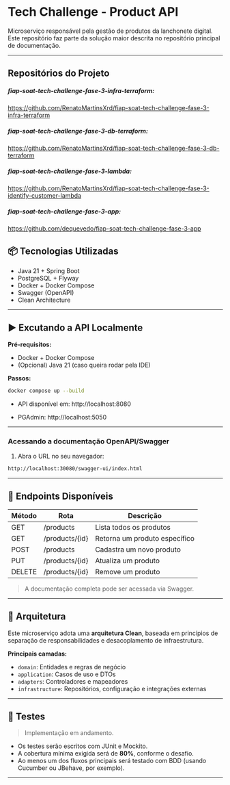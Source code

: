 
# Tech Challenge - Product API

Microserviço responsável pela gestão de produtos da lanchonete digital.
Este repositório faz parte da solução maior descrita no repositório principal de documentação.

---

## Repositórios do Projeto

##### fiap-soat-tech-challenge-fase-3-infra-terraform:
https://github.com/RenatoMartinsXrd/fiap-soat-tech-challenge-fase-3-infra-terraform

##### fiap-soat-tech-challenge-fase-3-db-terraform:
https://github.com/RenatoMartinsXrd/fiap-soat-tech-challenge-fase-3-db-terraform

##### fiap-soat-tech-challenge-fase-3-lambda:
https://github.com/RenatoMartinsXrd/fiap-soat-tech-challenge-fase-3-identify-customer-lambda

##### fiap-soat-tech-challenge-fase-3-app:
https://github.com/dequevedo/fiap-soat-tech-challenge-fase-3-app

## 📦 Tecnologias Utilizadas

- Java 21 + Spring Boot
- PostgreSQL + Flyway
- Docker + Docker Compose
- Swagger (OpenAPI)
- Clean Architecture

---

## ▶️ Excutando a API Localmente

**Pré-requisitos:**
- Docker + Docker Compose
- (Opcional) Java 21 (caso queira rodar pela IDE)

**Passos:**

```bash
docker compose up --build
```

- API disponível em: http://localhost:8080

- PGAdmin: http://localhost:5050

---

### Acessando a documentação OpenAPI/Swagger

1. Abra o URL no seu navegador:

```sh
http://localhost:30080/swagger-ui/index.html
```

---

## 🔌 Endpoints Disponíveis

| Método | Rota           | Descrição                   |
|--------|----------------|-----------------------------|
| GET    | /products      | Lista todos os produtos     |
| GET    | /products/{id} | Retorna um produto específico |
| POST   | /products      | Cadastra um novo produto    |
| PUT    | /products/{id} | Atualiza um produto         |
| DELETE | /products/{id} | Remove um produto           |

> A documentação completa pode ser acessada via Swagger.

---

## 🧠 Arquitetura

Este microserviço adota uma **arquitetura Clean**, baseada em princípios de separação de responsabilidades e desacoplamento de infraestrutura.

**Principais camadas:**

- `domain`: Entidades e regras de negócio
- `application`: Casos de uso e DTOs
- `adapters`: Controladores e mapeadores
- `infrastructure`: Repositórios, configuração e integrações externas

---

## 🧪 Testes

> Implementação em andamento.

- Os testes serão escritos com JUnit e Mockito.
- A cobertura mínima exigida será de **80%**, conforme o desafio.
- Ao menos um dos fluxos principais será testado com BDD (usando Cucumber ou JBehave, por exemplo).

---
